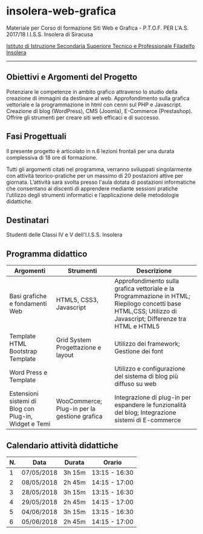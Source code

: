 # insolera-web-grafica
Materiale per Corso di formazione Siti Web e Grafica - P.T.O.F. PER L'A.S. 2017/18 I.I.S.S. Insolera di Siracusa

[Istituto di Istruzione Secondaria Superiore Tecnico e Professionale Filadelfo Insolera](http://www.istitutoinsolera.gov.it/)

---

## Obiettivi e Argomenti del Progetto

Potenziare le competenze in ambito grafico attraverso lo studio della creazione di immagini da destinare al web. Approfondimento sulla grafica vettoriale e la programmazione in html con cenni sul PHP e Javascript. Creazione di blog (WordPress), CMS (Joomla), E-Commerce (Prestashop). Offrire gli strumenti per creare siti web efficaci e di successo.

## Fasi Progettuali

Il presente progetto è articolato in n.6 lezioni frontali per una durata complessiva di 18 ore di formazione.

Tutti gli argomenti citati nel programma, verranno sviluppati singolarmente con attività teorico-pratiche per un massimo di 20 postazioni attive per giornata. L’attività sarà svolta presso l'aula dotata di postazioni informatiche che consentano ai discenti di apprendere mediante sessioni pratiche l’utilizzo degli strumenti informatici e l’applicazione delle metodologie didattiche.

## Destinatari

Studenti delle Classi IV e V dell'I.I.S.S. Insolera

## Programma didattico

Argomenti | Strumenti | Descrizione
--- | --- | ---
Basi grafiche e fondamenti Web	| HTML5, CSS3, Javascript	 | Approfondimento sulla grafica vettoriale e la Programmazione in HTML; Riepilogo concetti base HTML,CSS; Utilizzo di Javascript; Differenze tra HTML e HTML5
Template HTML	Bootstrap Template | Grid System	Progettazione e layout | Utilizzo dei framework; Gestione dei font
Word Press e Template |	| Utilizzo e configurazione del sistema di blog più diffuso su web
Estensioni sistemi di Blog con Plug-in, Widget e Temi |	WooCommerce; Plug-in per la gestione grafica | Integrazione di plug-in per espandere le funzionalità del blog; Integrazione sistemi di E-commerce

## Calendario attività didattiche

N. | Data | Durata | Orario
--- | --- | --- | ---
1 | 07/05/2018 | 3h 15m | 13:15 - 16:30
2 | 08/05/2018 | 2h 45m | 14:15 - 17:00
3 | 28/05/2018 | 3h 15m | 13:15 - 16:30
4 | 29/05/2018 | 2h 45m | 14:15 - 17:00
5 | 04/06/2018 | 3h 15m | 13:15 - 16:30
6 | 05/06/2018 | 2h 45m | 14:15 - 17:00
